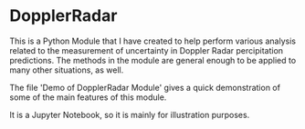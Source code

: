 # DopplerRadar
This is a Python Module that I have created to help perform various analysis related to the measurement of uncertainty in Doppler Radar percipitation predictions. The methods in the module are general enough to be applied to many other situations, as well. 


The file 'Demo of DopplerRadar Module' gives a quick demonstration of some of the main features of this module. 

It is a Jupyter Notebook, so it is mainly for illustration purposes. 
